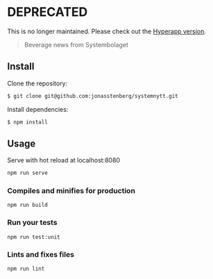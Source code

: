 # DEPRECATED

This is no longer maintained. Please check out the [Hyperapp version](https://github.com/jonasstenberg/systemnytt-hyperapp).

> Beverage news from Systembolaget

## Install

Clone the repository:

```sh
$ git clone git@github.com:jonasstenberg/systemnytt.git
```

Install dependencies:

```sh
$ npm install
```

## Usage

Serve with hot reload at localhost:8080

```sh
npm run serve
```

### Compiles and minifies for production
```
npm run build
```

### Run your tests
```
npm run test:unit
```

### Lints and fixes files
```
npm run lint
```
